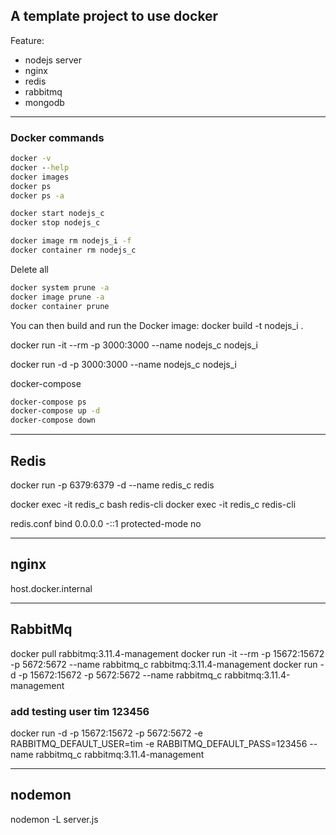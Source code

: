 ## A template project to use docker

Feature:
- nodejs server
- nginx
- redis
- rabbitmq
- mongodb

---


### Docker commands
```cmd
docker -v
docker --help
docker images
docker ps
docker ps -a
```

```cmd
docker start nodejs_c
docker stop nodejs_c

docker image rm nodejs_i -f
docker container rm nodejs_c 
```

Delete all
```cmd
docker system prune -a
docker image prune -a
docker container prune
```

You can then build and run the Docker image:
docker build -t nodejs_i .

docker run -it --rm -p 3000:3000 --name nodejs_c nodejs_i

docker run -d -p 3000:3000 --name nodejs_c nodejs_i


docker-compose
```cmd
docker-compose ps
docker-compose up -d
docker-compose down
```

---

## Redis
docker run -p 6379:6379 -d --name redis_c redis

docker exec -it redis_c bash
redis-cli
docker exec -it redis_c redis-cli

redis.conf
bind 0.0.0.0 -::1
protected-mode no

---

## nginx
host.docker.internal

---

## RabbitMq
docker pull rabbitmq:3.11.4-management
docker run -it --rm -p 15672:15672 -p 5672:5672 --name rabbitmq_c rabbitmq:3.11.4-management
docker run -d -p 15672:15672 -p 5672:5672 --name rabbitmq_c rabbitmq:3.11.4-management

### add testing user tim 123456
docker run -d -p 15672:15672 -p 5672:5672 -e RABBITMQ_DEFAULT_USER=tim -e RABBITMQ_DEFAULT_PASS=123456 --name rabbitmq_c rabbitmq:3.11.4-management

---

## nodemon
nodemon -L server.js